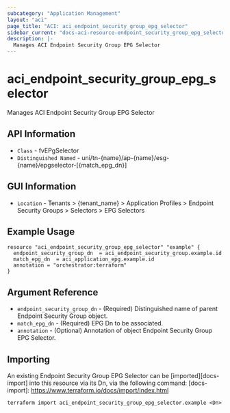 ```yaml
---
subcategory: "Application Management"
layout: "aci"
page_title: "ACI: aci_endpoint_security_group_epg_selector"
sidebar_current: "docs-aci-resource-endpoint_security_group_epg_selector"
description: |-
  Manages ACI Endpoint Security Group EPG Selector
---
```


# aci_endpoint_security_group_epg_selector #

Manages ACI Endpoint Security Group EPG Selector

## API Information ##

* `Class` - fvEPgSelector
* `Distinguished Named` - uni/tn-{name}/ap-{name}/esg-{name}/epgselector-[{match_epg_dn}]

## GUI Information ##

* `Location` - Tenants > {tenant_name} > Application Profiles > Endpoint Security Groups > Selectors > EPG Selectors


## Example Usage ##

```hcl
resource "aci_endpoint_security_group_epg_selector" "example" {
  endpoint_security_group_dn  = aci_endpoint_security_group.example.id
  match_epg_dn  = aci_application_epg.example.id 
  annotation = "orchestrator:terraform"
}
```

## Argument Reference ##

* `endpoint_security_group_dn` - (Required) Distinguished name of parent Endpoint Security Group object.
* `match_epg_dn` - (Required) EPG Dn to be associated.
* `annotation` - (Optional) Annotation of object Endpoint Security Group EPG Selector.

## Importing ##

An existing Endpoint Security Group EPG Selector can be [imported][docs-import] into this resource via its Dn, via the following command:
[docs-import]: https://www.terraform.io/docs/import/index.html


```
terraform import aci_endpoint_security_group_epg_selector.example <Dn>
```